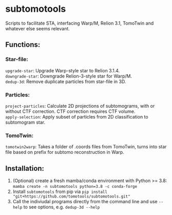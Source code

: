 # subtomotools
Scripts to facilitate STA, interfacing Warp/M, Relion 3.1, TomoTwin and whatever else seems relevant. 

## Functions:

### Star-file:
```upgrade-star```: Upgrade Warp-style star to Relion 3.1.4.  
```downgrade-star```: Downgrade Relion-3-style star for Warp/M.  
```dedup-3d```: Remove duplicate particles from star-file in 3D.  

### Particles:
```project-particles```: Calculate 2D projections of subtomograms, with or without CTF correction. CTF correction requires CTF volume.  
```apply-selection```: Apply subset of particles from 2D classification to subtomogram star.

### TomoTwin:
```tomotwin2warp```: Takes a folder of .coords files from TomoTwin, turns into star file based on prefix for subtomo reconstruction in Warp.

## Installation:

1. (Optional) create a fresh mamba/conda environment with Python >= 3.8:
`mamba create -n subtomotools python=3.8 -c conda-forge`
2. Install `subtomotools` from pip via `pip install "git+https://github.com/tomotools/subtomotools.git"`
3. Call the indiviudal programs directly from the command line and use `--help` to see options, e.g. `dedup-3d --help`
